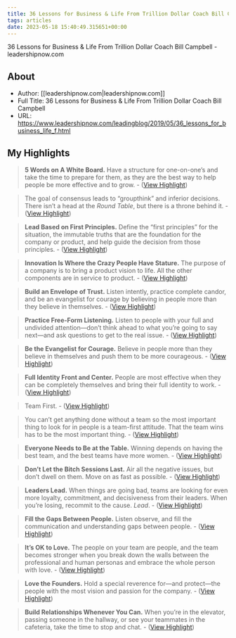 ```yaml
---
title: 36 Lessons for Business & Life From Trillion Dollar Coach Bill Campbell (Highlights)
tags: articles
date: 2023-05-18 15:40:49.315651+00:00
---
```

36 Lessons for Business & Life From Trillion Dollar Coach Bill Campbell - leadershipnow.com

## About
- Author: [[leadershipnow.com|leadershipnow.com]]
- Full Title: 36 Lessons for Business & Life From Trillion Dollar Coach Bill Campbell
- URL: https://www.leadershipnow.com/leadingblog/2019/05/36_lessons_for_business_life_f.html

## My Highlights
> **5 Words on A White Board.** 
> Have a structure for one-on-one’s and take the time to prepare for them, as they are the best way to help people be more effective and to grow.
\-  ([View Highlight](https://read.readwise.io/read/01h0qqx5p6ehrr5e5aj32jsgkj))

> The goal of consensus leads to “groupthink” and inferior decisions. There isn’t a head at the *Round Table*, but there is a throne behind it.
\-  ([View Highlight](https://read.readwise.io/read/01h0qqxewetcha2t9nj4rym9ms))

> **Lead Based on First Principles.** 
> Define the “first principles” for the situation, the immutable truths that are the foundation for the company or product, and help guide the decision from those principles.
\-  ([View Highlight](https://read.readwise.io/read/01h0qqxmxyz62h924vqd2k7eem))

> **Innovation Is Where the Crazy People Have Stature.** 
> The purpose of a company is to bring a product vision to life. All the other components are in service to product.
\-  ([View Highlight](https://read.readwise.io/read/01h0qqygk3ss040fs2fvrqf48n))

> **Build an Envelope of Trust.** 
> Listen intently, practice complete candor, and be an evangelist for courage by believing in people more than they believe in themselves.
\-  ([View Highlight](https://read.readwise.io/read/01h0qqycevwyxewqk090t79cw9))

> **Practice Free-Form Listening.** 
> Listen to people with your full and undivided attention—don’t think ahead to what you’re going to say next—and ask questions to get to the real issue.
\-  ([View Highlight](https://read.readwise.io/read/01h0qqypaay551c5xbw2gykqmf))

> **Be the Evangelist for Courage.** 
> Believe in people more than they believe in themselves and push them to be more courageous.
\-  ([View Highlight](https://read.readwise.io/read/01h0qqz1smqtckjens5af0mxhg))

> **Full Identity Front and Center.** 
> People are most effective when they can be completely themselves and bring their full identity to work.
\-  ([View Highlight](https://read.readwise.io/read/01h0qqz8fp2zzjn3vxx4sg0f43))

> Team First.
\-  ([View Highlight](https://read.readwise.io/read/01h0qr80rtkq3ryjgcc4xppt1e))

> You can’t get anything done without a team so the most important thing to look for in people is a team-first attitude. That the team wins has to be the most important thing.
\-  ([View Highlight](https://read.readwise.io/read/01h0qr7www81p7wj8rxrz7xb6f))

> **Everyone Needs to Be at the Table.** 
> Winning depends on having the best team, and the best teams have more women.
\-  ([View Highlight](https://read.readwise.io/read/01h0qr8sh418na8qpw6s84jph4))

> **Don’t Let the Bitch Sessions Last.** 
> Air all the negative issues, but don’t dwell on them. Move on as fast as possible.
\-  ([View Highlight](https://read.readwise.io/read/01h0qr962q49msxtyjdfdra95p))

> **Leaders Lead.** 
> When things are going bad, teams are looking for even more loyalty, commitment, and decisiveness from their leaders. When you’re losing, recommit to the cause. *Lead*.
\-  ([View Highlight](https://read.readwise.io/read/01h0qr9a0hrdf10jqk2rw68qec))

> **Fill the Gaps Between People.** 
> Listen observe, and fill the communication and understanding gaps between people.
\-  ([View Highlight](https://read.readwise.io/read/01h0qr9s778sghg0n432af2q6d))

> **It’s OK to Love.** 
> The people on your team are people, and the team becomes stronger when you break down the walls between the professional and human personas and embrace the whole person with love.
\-  ([View Highlight](https://read.readwise.io/read/01h0qra0n7tcbxj67svez6n86f))

> **Love the Founders.** 
> Hold a special reverence for—and protect—the people with the most vision and passion for the company.
\-  ([View Highlight](https://read.readwise.io/read/01h0qra8hv81fter0d46xzzjf8))

> **Build Relationships Whenever You Can.** 
> When you’re in the elevator, passing someone in the hallway, or see your teammates in the cafeteria, take the time to stop and chat.
\-  ([View Highlight](https://read.readwise.io/read/01h0qraexg5fehs3gqqj5teq0g))

